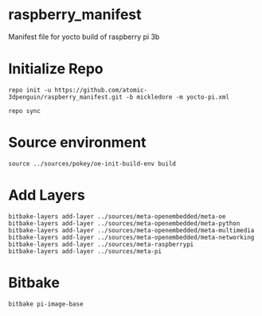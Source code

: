 # raspberry_manifest
Manifest file for yocto build of raspberry pi 3b

# Initialize Repo
```
repo init -u https://github.com/atomic-3dpenguin/raspberry_manifest.git -b mickledore -m yocto-pi.xml

repo sync
```

# Source environment
```
source ../sources/pokey/oe-init-build-env build
```

# Add Layers
```
bitbake-layers add-layer ../sources/meta-openembedded/meta-oe
bitbake-layers add-layer ../sources/meta-openembedded/meta-python
bitbake-layers add-layer ../sources/meta-openembedded/meta-multimedia
bitbake-layers add-layer ../sources/meta-openembedded/meta-networking
bitbake-layers add-layer ../sources/meta-raspberrypi
bitbake-layers add-layer ../sources/meta-pi
```

# Bitbake
```
bitbake pi-image-base
```